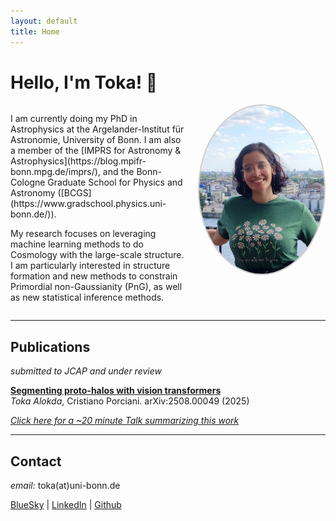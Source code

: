 ```yaml
---
layout: default
title: Home
---
```

# Hello, I'm Toka! 👋

<div style="display: flex; align-items: flex-start; gap: 20px; margin-top: 10px;">

  <div style="flex: 1;">
    <p>
      I am currently doing my PhD in Astrophysics at the Argelander-Institut für Astronomie, University of Bonn. 
      I am also a member of the [IMPRS for Astronomy & Astrophysics](https://blog.mpifr-bonn.mpg.de/imprs/), and the Bonn-Cologne Graduate School for Physics and Astronomy ([BCGS](https://www.gradschool.physics.uni-bonn.de/)).
    </p>
    <p>
      My research focuses on leveraging machine learning methods to do Cosmology with the large-scale structure. I am particularly interested in structure formation and new methods to constrain Primordial non-Gaussianity (PnG), as well as new statistical inference methods.
    </p>
  </div>

  <div>
    <img src="portrait.png" width="200" style="border-radius: 50%; border: 2px solid #ccc;">
  </div>

</div>


---

## Publications

*submitted to JCAP and under review*

**[Segmenting proto-halos with vision transformers](https://arxiv.org/abs/2508.00049)**  
*Toka Alokda*, Cristiano Porciani. arXiv:2508.00049 (2025)

[*Click here for a ~20 minute Talk summarizing this work*](https://videos.univ-grenoble-alpes.fr/video/33651-2025_07_24_16_11_toka-alokda/)

---

## Contact

*email:* toka(at)uni-bonn.de

[BlueSky](https://bsky.app/profile/astrotoka.bsky.social) | [LinkedIn](https://www.linkedin.com/in/tokaalokda) | [Github](https://github.com/tokaalokda)
